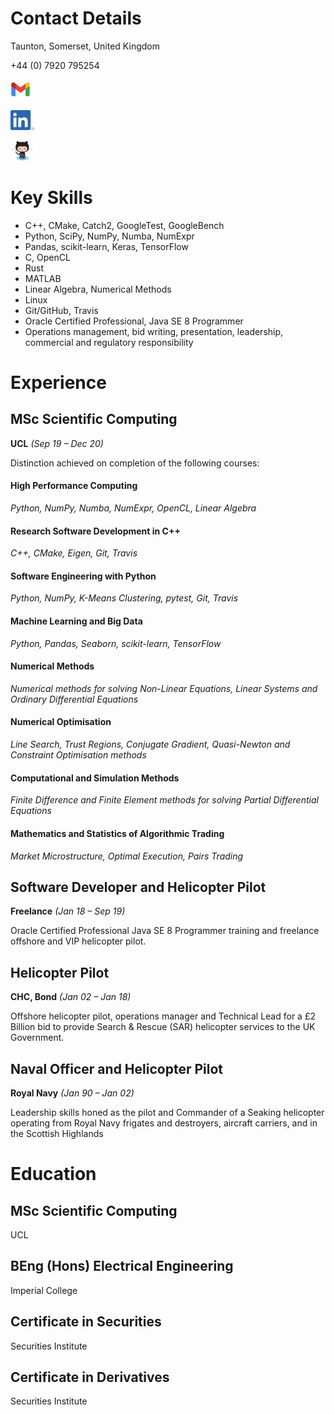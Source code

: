 # Contact Details

Taunton, Somerset, United Kingdom

+44 (0) 7920 795254

[<img src="Gmail.png" height="32">](mailto:johnduffymsc@gmail.com)

[<img src="LI.png" height="32">](https://www.linkedin.com/in/johnduffymsc)

[<img src="Octocat.jpg" height="32">](https://github.com/johnduffymsc)

# Key Skills

- C++, CMake, Catch2, GoogleTest, GoogleBench
- Python, SciPy, NumPy, Numba, NumExpr
- Pandas, scikit-learn, Keras, TensorFlow
- C, OpenCL
- Rust
- MATLAB
- Linear Algebra, Numerical Methods
- Linux
- Git/GitHub, Travis
- Oracle Certified Professional, Java SE 8 Programmer
- Operations management, bid writing, presentation, leadership, commercial and regulatory responsibility

# Experience

## MSc Scientific Computing
**UCL** _(Sep 19 – Dec 20)_

Distinction achieved on completion of the following courses:

#### High Performance Computing
_Python, NumPy, Numba, NumExpr, OpenCL, Linear Algebra_

#### Research Software Development in C++
_C++, CMake, Eigen, Git, Travis_

#### Software Engineering with Python
_Python, NumPy, K-Means Clustering, pytest, Git, Travis_

#### Machine Learning and Big Data
_Python, Pandas, Seaborn, scikit-learn, TensorFlow_

#### Numerical Methods
_Numerical methods for solving Non-Linear Equations, Linear Systems and Ordinary Differential Equations_

#### Numerical Optimisation
_Line Search, Trust Regions, Conjugate Gradient, Quasi-Newton and Constraint Optimisation methods_

#### Computational and Simulation Methods
_Finite Difference and Finite Element methods for solving Partial Differential Equations_

#### Mathematics and Statistics of Algorithmic Trading
_Market Microstructure, Optimal Execution, Pairs Trading_

## Software Developer and Helicopter Pilot
**Freelance** _(Jan 18 – Sep 19)_

Oracle Certified Professional Java SE 8 Programmer training and freelance offshore and VIP helicopter pilot. 

## Helicopter Pilot
**CHC, Bond** _(Jan 02 – Jan 18)_

Offshore helicopter pilot, operations manager and Technical Lead for a £2 Billion bid to provide Search & Rescue (SAR) helicopter services to the UK Government.

## Naval Officer and Helicopter Pilot
**Royal Navy** _(Jan 90 – Jan 02)_

Leadership skills honed as the pilot and Commander of a Seaking helicopter operating from Royal Navy frigates and destroyers, aircraft carriers, and in the Scottish Highlands

# Education

## MSc Scientific Computing

UCL

## BEng (Hons) Electrical Engineering

Imperial College

## Certificate in Securities

Securities Institute

## Certificate in Derivatives

Securities Institute
